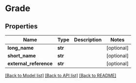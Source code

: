 # Grade

## Properties
Name | Type | Description | Notes
------------ | ------------- | ------------- | -------------
**long_name** | **str** |  | [optional] 
**short_name** | **str** |  | [optional] 
**external_reference** | **str** |  | [optional] 

[[Back to Model list]](../README.md#documentation-for-models) [[Back to API list]](../README.md#documentation-for-api-endpoints) [[Back to README]](../README.md)


